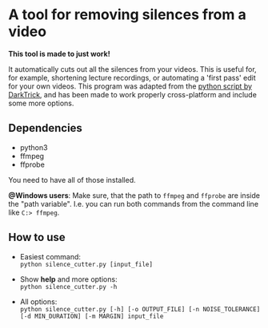 # A tool for removing silences from a video

**This tool is made to just work!**

It automatically cuts out all the silences from your videos. This is useful for, for example, shortening lecture recordings, or automating a 'first pass' edit for your own videos. This program was adapted from the [python script by DarkTrick](https://github.com/DarkTrick/python-video-silence-cutter), and has been made to work properly cross-platform and include some more options.

## Dependencies

- python3
- ffmpeg 
- ffprobe

You need to have all of those installed.

**@Windows users**:
Make sure, that the path to `ffmpeg` and `ffprobe` are inside the "path variable". I.e. you can run both commands from the command line like `C:> ffmpeg`.

## How to use

- Easiest command: <br>
`python silence_cutter.py [input_file]`

- Show **help** and more options: <br>
`python silence_cutter.py -h`

- All options: <br>
`python silence_cutter.py [-h] [-o OUTPUT_FILE] [-n NOISE_TOLERANCE] [-d MIN_DURATION] [-m MARGIN] input_file`
